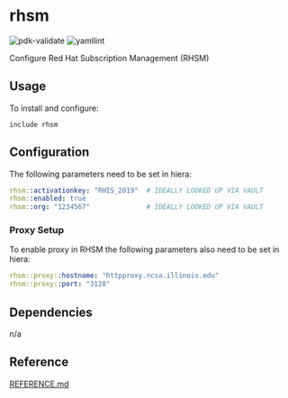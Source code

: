 # rhsm

![pdk-validate](https://github.com/ncsa/puppet-rhsm/workflows/pdk-validate/badge.svg)
![yamllint](https://github.com/ncsa/puppet-rhsm/workflows/yamllint/badge.svg)

Configure Red Hat Subscription Management (RHSM)

## Usage

To install and configure:

```puppet
include rhsm
```

## Configuration

The following parameters need to be set in hiera:
```yaml
rhsm::activationkey: "RHIS_2019"  # IDEALLY LOOKED UP VIA VAULT
rhsm::enabled: true
rhsm::org: "1234567"              # IDEALLY LOOKED UP VIA VAULT
```

### Proxy Setup

To enable proxy in RHSM the following parameters also need to be set in hiera:
```yaml
rhsm::proxy::hostname: "httpproxy.ncsa.illinois.edu"
rhsm::proxy::port: "3128"
```

## Dependencies

n/a

## Reference

[REFERENCE.md](REFERENCE.md)

